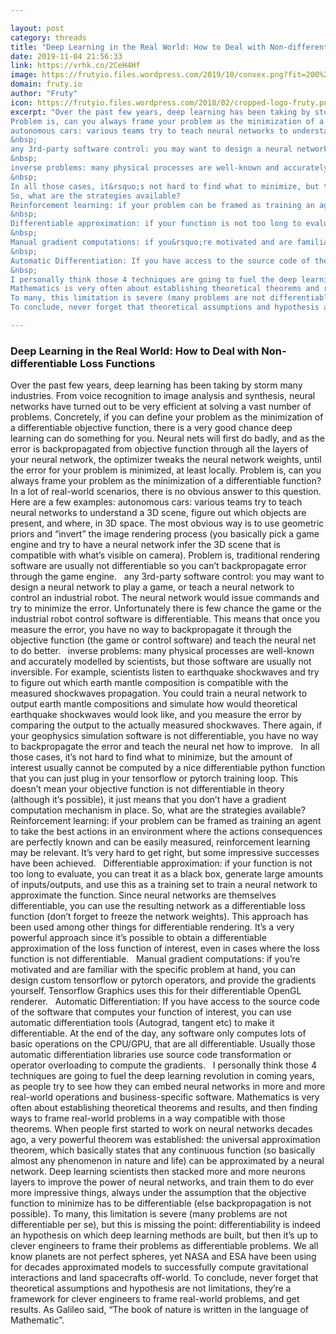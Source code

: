 ```yaml
---

layout: post
category: threads
title: "Deep Learning in the Real World: How to Deal with Non-differentiable Loss Functions"
date: 2019-11-04 21:56:33
link: https://vrhk.co/2CeH4Hf
image: https://frutyio.files.wordpress.com/2019/10/convex.png?fit=200%2C150
domain: fruty.io
author: "Fruty"
icon: https://frutyio.files.wordpress.com/2018/02/cropped-logo-fruty.png?w=180
excerpt: "Over the past few years, deep learning has been taking by storm many industries. From voice recognition to image analysis and synthesis, neural networks have turned out to be very efficient at solving a vast number of problems. Concretely, if you can define your problem as the minimization of a differentiable objective function, there is a very good chance deep learning can do something for you. Neural nets will first do badly, and as the error is backpropagated from objective function through all the layers of your neural network, the optimizer tweaks the neural network weights, until the error for your problem is minimized, at least locally.
Problem is, can you always frame your problem as the minimization of a differentiable function? In a lot of real-world scenarios, there is no obvious answer to this question. Here are a few examples:
autonomous cars: various teams try to teach neural networks to understand a 3D scene, figure out which objects are present, and where, in 3D space. The most obvious way is to use geometric priors and &ldquo;invert&rdquo; the image rendering process (you basically pick a game engine and try to have a neural network infer the 3D scene that is compatible with what&rsquo;s visible on camera). Problem is, traditional rendering software are usually not differentiable so you can&rsquo;t backpropagate error through the game engine.
&nbsp;
any 3rd-party software control: you may want to design a neural network to play a game, or teach a neural network to control an industrial robot. The neural network would issue commands and try to minimize the error. Unfortunately there is few chance the game or the industrial robot control software is differentiable. This means that once you measure the error, you have no way to backpropagate it through the objective function (the game or control software) and teach the neural net to do better.
&nbsp;
inverse problems: many physical processes are well-known and accurately modelled by scientists, but those software are usually not inversible. For example, scientists listen to earthquake shockwaves and try to figure out which earth mantle composition is compatible with the measured shockwaves propagation. You could train a neural network to output earth mantle compositions and simulate how would theoretical earthquake shockwaves would look like, and you measure the error by comparing the output to the actually measured shockwaves. There again, if your geophysics simulation software is not differentiable, you have no way to backpropagate the error and teach the neural net how to improve.
&nbsp;
In all those cases, it&rsquo;s not hard to find what to minimize, but the amount of interest usually cannot be computed by a nice differentiable python function that you can just plug in your tensorflow or pytorch training loop. This doesn&rsquo;t mean your objective function is not differentiable in theory (although it&rsquo;s possible), it just means that you don&rsquo;t have a gradient computation mechanism in place.
So, what are the strategies available?
Reinforcement learning: if your problem can be framed as training an agent to take the best actions in an environment where the actions consequences are perfectly known and can be easily measured, reinforcement learning may be relevant. It&rsquo;s very hard to get right, but some impressive successes have been achieved.
&nbsp;
Differentiable approximation: if your function is not too long to evaluate, you can treat it as a black box, generate large amounts of inputs/outputs, and use this as a training set to train a neural network to approximate the function. Since neural networks are themselves differentiable, you can use the resulting network as a differentiable loss function (don&rsquo;t forget to freeze the network weights). This approach has been used among other things for differentiable rendering. It&rsquo;s a very powerful approach since it&rsquo;s possible to obtain a differentiable approximation of the loss function of interest, even in cases where the loss function is not differentiable.
&nbsp;
Manual gradient computations: if you&rsquo;re motivated and are familiar with the specific problem at hand, you can design custom tensorflow or pytorch operators, and provide the gradients yourself. Tensorflow Graphics uses this for their differentiable OpenGL renderer.
&nbsp;
Automatic Differentiation: If you have access to the source code of the software that computes your function of interest, you can use automatic differentiation tools (Autograd, tangent etc) to make it differentiable. At the end of the day, any software only computes lots of basic operations on the CPU/GPU, that are all differentiable. Usually those automatic differentiation libraries use source code transformation or operator overloading to compute the gradients.
&nbsp;
I personally think those 4 techniques are going to fuel the deep learning revolution in coming years, as people try to see how they can embed neural networks in more and more real-world operations and business-specific software.
Mathematics is very often about establishing theoretical theorems and results, and then finding ways to frame real-world problems in a way compatible with those theorems. When people first started to work on neural networks decades ago, a very powerful theorem was established: the universal approximation theorem, which basically states that any continuous function (so basically almost any phenomenon in nature and life) can be approximated by a neural network. Deep learning scientists then stacked more and more neurons layers to improve the power of neural networks, and train them to do ever more impressive things, always under the assumption that the objective function to minimize has to be differentiable (else backpropagation is not possible).
To many, this limitation is severe (many problems are not differentiable per se), but this is missing the point: differentiability is indeed an hypothesis on which deep learning methods are built, but then it&rsquo;s up to clever engineers to frame their problems as differentiable problems. We all know planets are not perfect spheres, yet NASA and ESA have been using for decades approximated models to successfully compute gravitational interactions and land spacecrafts off-world.
To conclude, never forget that theoretical assumptions and hypothesis are not limitations, they&rsquo;re a framework for clever engineers to frame real-world problems, and get results. As Galileo said, &ldquo;The book of nature is written in the language of Mathematic&rdquo;."

---
```


### Deep Learning in the Real World: How to Deal with Non-differentiable Loss Functions

Over the past few years, deep learning has been taking by storm many industries. From voice recognition to image analysis and synthesis, neural networks have turned out to be very efficient at solving a vast number of problems. Concretely, if you can define your problem as the minimization of a differentiable objective function, there is a very good chance deep learning can do something for you. Neural nets will first do badly, and as the error is backpropagated from objective function through all the layers of your neural network, the optimizer tweaks the neural network weights, until the error for your problem is minimized, at least locally.
Problem is, can you always frame your problem as the minimization of a differentiable function? In a lot of real-world scenarios, there is no obvious answer to this question. Here are a few examples:
autonomous cars: various teams try to teach neural networks to understand a 3D scene, figure out which objects are present, and where, in 3D space. The most obvious way is to use geometric priors and &ldquo;invert&rdquo; the image rendering process (you basically pick a game engine and try to have a neural network infer the 3D scene that is compatible with what&rsquo;s visible on camera). Problem is, traditional rendering software are usually not differentiable so you can&rsquo;t backpropagate error through the game engine.
&nbsp;
any 3rd-party software control: you may want to design a neural network to play a game, or teach a neural network to control an industrial robot. The neural network would issue commands and try to minimize the error. Unfortunately there is few chance the game or the industrial robot control software is differentiable. This means that once you measure the error, you have no way to backpropagate it through the objective function (the game or control software) and teach the neural net to do better.
&nbsp;
inverse problems: many physical processes are well-known and accurately modelled by scientists, but those software are usually not inversible. For example, scientists listen to earthquake shockwaves and try to figure out which earth mantle composition is compatible with the measured shockwaves propagation. You could train a neural network to output earth mantle compositions and simulate how would theoretical earthquake shockwaves would look like, and you measure the error by comparing the output to the actually measured shockwaves. There again, if your geophysics simulation software is not differentiable, you have no way to backpropagate the error and teach the neural net how to improve.
&nbsp;
In all those cases, it&rsquo;s not hard to find what to minimize, but the amount of interest usually cannot be computed by a nice differentiable python function that you can just plug in your tensorflow or pytorch training loop. This doesn&rsquo;t mean your objective function is not differentiable in theory (although it&rsquo;s possible), it just means that you don&rsquo;t have a gradient computation mechanism in place.
So, what are the strategies available?
Reinforcement learning: if your problem can be framed as training an agent to take the best actions in an environment where the actions consequences are perfectly known and can be easily measured, reinforcement learning may be relevant. It&rsquo;s very hard to get right, but some impressive successes have been achieved.
&nbsp;
Differentiable approximation: if your function is not too long to evaluate, you can treat it as a black box, generate large amounts of inputs/outputs, and use this as a training set to train a neural network to approximate the function. Since neural networks are themselves differentiable, you can use the resulting network as a differentiable loss function (don&rsquo;t forget to freeze the network weights). This approach has been used among other things for differentiable rendering. It&rsquo;s a very powerful approach since it&rsquo;s possible to obtain a differentiable approximation of the loss function of interest, even in cases where the loss function is not differentiable.
&nbsp;
Manual gradient computations: if you&rsquo;re motivated and are familiar with the specific problem at hand, you can design custom tensorflow or pytorch operators, and provide the gradients yourself. Tensorflow Graphics uses this for their differentiable OpenGL renderer.
&nbsp;
Automatic Differentiation: If you have access to the source code of the software that computes your function of interest, you can use automatic differentiation tools (Autograd, tangent etc) to make it differentiable. At the end of the day, any software only computes lots of basic operations on the CPU/GPU, that are all differentiable. Usually those automatic differentiation libraries use source code transformation or operator overloading to compute the gradients.
&nbsp;
I personally think those 4 techniques are going to fuel the deep learning revolution in coming years, as people try to see how they can embed neural networks in more and more real-world operations and business-specific software.
Mathematics is very often about establishing theoretical theorems and results, and then finding ways to frame real-world problems in a way compatible with those theorems. When people first started to work on neural networks decades ago, a very powerful theorem was established: the universal approximation theorem, which basically states that any continuous function (so basically almost any phenomenon in nature and life) can be approximated by a neural network. Deep learning scientists then stacked more and more neurons layers to improve the power of neural networks, and train them to do ever more impressive things, always under the assumption that the objective function to minimize has to be differentiable (else backpropagation is not possible).
To many, this limitation is severe (many problems are not differentiable per se), but this is missing the point: differentiability is indeed an hypothesis on which deep learning methods are built, but then it&rsquo;s up to clever engineers to frame their problems as differentiable problems. We all know planets are not perfect spheres, yet NASA and ESA have been using for decades approximated models to successfully compute gravitational interactions and land spacecrafts off-world.
To conclude, never forget that theoretical assumptions and hypothesis are not limitations, they&rsquo;re a framework for clever engineers to frame real-world problems, and get results. As Galileo said, &ldquo;The book of nature is written in the language of Mathematic&rdquo;.